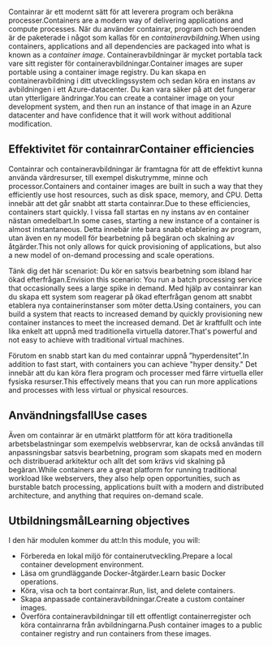 <span data-ttu-id="c0fdd-101">Containrar är ett modernt sätt för att leverera program och beräkna processer.</span><span class="sxs-lookup"><span data-stu-id="c0fdd-101">Containers are a modern way of delivering applications and compute processes.</span></span> <span data-ttu-id="c0fdd-102">När du använder containrar, program och beroenden är de paketerade i något som kallas för en *containeravbildning*.</span><span class="sxs-lookup"><span data-stu-id="c0fdd-102">When using containers, applications and all dependencies are packaged into what is known as a *container image*.</span></span> <span data-ttu-id="c0fdd-103">Containeravbildningar är mycket portabla tack vare sitt register för containeravbildningar.</span><span class="sxs-lookup"><span data-stu-id="c0fdd-103">Container images are super portable using a container image registry.</span></span> <span data-ttu-id="c0fdd-104">Du kan skapa en containeravbildning i ditt utvecklingssystem och sedan köra en instans av avbildningen i ett Azure-datacenter. Du kan vara säker på att det fungerar utan ytterligare ändringar.</span><span class="sxs-lookup"><span data-stu-id="c0fdd-104">You can create a container image on your development system, and then run an instance of that image in an Azure datacenter and have confidence that it will work without additional modification.</span></span>

## <a name="container-efficiencies"></a><span data-ttu-id="c0fdd-105">Effektivitet för containrar</span><span class="sxs-lookup"><span data-stu-id="c0fdd-105">Container efficiencies</span></span>

<span data-ttu-id="c0fdd-106">Containrar och containeravbildningar är framtagna för att de effektivt kunna använda värdresurser, till exempel diskutrymme, minne och processor.</span><span class="sxs-lookup"><span data-stu-id="c0fdd-106">Containers and container images are built in such a way that they efficiently use host resources, such as disk space, memory, and CPU.</span></span> <span data-ttu-id="c0fdd-107">Detta innebär att det går snabbt att starta containrar.</span><span class="sxs-lookup"><span data-stu-id="c0fdd-107">Due to these efficiencies, containers start quickly.</span></span> <span data-ttu-id="c0fdd-108">I vissa fall startas en ny instans av en container nästan omedelbart.</span><span class="sxs-lookup"><span data-stu-id="c0fdd-108">In some cases, starting a new instance of a container is almost instantaneous.</span></span> <span data-ttu-id="c0fdd-109">Detta innebär inte bara snabb etablering av program, utan även en ny modell för bearbetning på begäran och skalning av åtgärder.</span><span class="sxs-lookup"><span data-stu-id="c0fdd-109">This not only allows for quick provisioning of applications, but also a new model of on-demand processing and scale operations.</span></span>

<span data-ttu-id="c0fdd-110">Tänk dig det här scenariot: Du kör en satsvis bearbetning som ibland har ökad efterfrågan.</span><span class="sxs-lookup"><span data-stu-id="c0fdd-110">Envision this scenario: You run a batch processing service that occasionally sees a large spike in demand.</span></span> <span data-ttu-id="c0fdd-111">Med hjälp av containrar kan du skapa ett system som reagerar på ökad efterfrågan genom att snabbt etablera nya containerinstanser som möter detta.</span><span class="sxs-lookup"><span data-stu-id="c0fdd-111">Using containers, you can build a system that reacts to increased demand by quickly provisioning new container instances to meet the increased demand.</span></span> <span data-ttu-id="c0fdd-112">Det är kraftfullt och inte lika enkelt att uppnå med traditionella virtuella datorer.</span><span class="sxs-lookup"><span data-stu-id="c0fdd-112">That's powerful and not easy to achieve with traditional virtual machines.</span></span>

<span data-ttu-id="c0fdd-113">Förutom en snabb start kan du med containrar uppnå ”hyperdensitet”.</span><span class="sxs-lookup"><span data-stu-id="c0fdd-113">In addition to fast start, with containers you can achieve "hyper density."</span></span> <span data-ttu-id="c0fdd-114">Det innebär att du kan köra flera program och processer med färre virtuella eller fysiska resurser.</span><span class="sxs-lookup"><span data-stu-id="c0fdd-114">This effectively means that you can run more applications and processes with less virtual or physical resources.</span></span>

## <a name="use-cases"></a><span data-ttu-id="c0fdd-115">Användningsfall</span><span class="sxs-lookup"><span data-stu-id="c0fdd-115">Use cases</span></span>

<span data-ttu-id="c0fdd-116">Även om containrar är en utmärkt plattform för att köra traditionella arbetsbelastningar som exempelvis webbservrar, kan de också användas till anpassningsbar satsvis bearbetning, program som skapats med en modern och distribuerad arkitektur och allt det som krävs vid skalning på begäran.</span><span class="sxs-lookup"><span data-stu-id="c0fdd-116">While containers are a great platform for running traditional workload like webservers, they also help open opportunities, such as burstable batch processing, applications built with a modern and distributed architecture, and anything that requires on-demand scale.</span></span>

## <a name="learning-objectives"></a><span data-ttu-id="c0fdd-117">Utbildningsmål</span><span class="sxs-lookup"><span data-stu-id="c0fdd-117">Learning objectives</span></span>

<span data-ttu-id="c0fdd-118">I den här modulen kommer du att:</span><span class="sxs-lookup"><span data-stu-id="c0fdd-118">In this module, you will:</span></span>

- <span data-ttu-id="c0fdd-119">Förbereda en lokal miljö för containerutveckling.</span><span class="sxs-lookup"><span data-stu-id="c0fdd-119">Prepare a local container development environment.</span></span>
- <span data-ttu-id="c0fdd-120">Läsa om grundläggande Docker-åtgärder.</span><span class="sxs-lookup"><span data-stu-id="c0fdd-120">Learn basic Docker operations.</span></span>
- <span data-ttu-id="c0fdd-121">Köra, visa och ta bort containrar.</span><span class="sxs-lookup"><span data-stu-id="c0fdd-121">Run, list, and delete containers.</span></span>
- <span data-ttu-id="c0fdd-122">Skapa anpassade containeravbildningar.</span><span class="sxs-lookup"><span data-stu-id="c0fdd-122">Create a custom container images.</span></span>
- <span data-ttu-id="c0fdd-123">Överföra containeravbildningar till ett offentligt containerregister och köra containrarna från avbildningarna.</span><span class="sxs-lookup"><span data-stu-id="c0fdd-123">Push container images to a public container registry and run containers from these images.</span></span>
